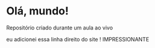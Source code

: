 # Olá, mundo!
Repositório criado durante um aula ao vivo

eu adicionei essa linha direito do site ! IMPRESSIONANTE
